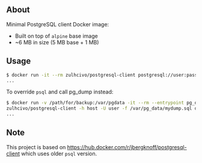 ## About

Minimal PostgreSQL client Docker image:

* Built on top of `alpine` base image
* ~6 MB in size (5 MB base + 1 MB)

## Usage

```bash
$ docker run -it --rm zulhcivo/postgresql-client postgresql://user:pass@host:5432/db
...
```

To override `psql` and call pg_dump instead:

```bash
$ docker run -v /path/for/backup:/var/pgdata -it --rm --entrypoint pg_dump \   
zulhcivo/postgresql-client -h host -U user -f /var/pg_data/mydump.sql db
...
```

## Note

This project is based on https://hub.docker.com/r/jbergknoff/postgresql-client which uses older `psql` version.
